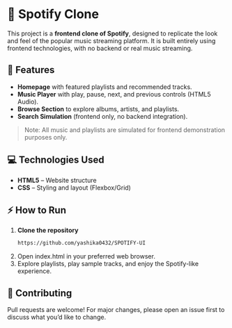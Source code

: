 # 🎵 Spotify Clone

This project is a **frontend clone of Spotify**, designed to replicate the look and feel of the popular music streaming platform. It is built entirely using frontend technologies, with no backend or real music streaming.

## 🚀 Features

- **Homepage** with featured playlists and recommended tracks.  
- **Music Player** with play, pause, next, and previous controls (HTML5 Audio).  
- **Browse Section** to explore albums, artists, and playlists.  
- **Search Simulation** (frontend only, no backend integration).  

> Note: All music and playlists are simulated for frontend demonstration purposes only.

## 💻 Technologies Used

- **HTML5** – Website structure  
- **CSS** – Styling and layout (Flexbox/Grid)  

## ⚡ How to Run

1. **Clone the repository**  
   ```bash
   https://github.com/yashika0432/SPOTIFY-UI
2. Open index.html in your preferred web browser.
3. Explore playlists, play sample tracks, and enjoy the Spotify-like experience.

## 🤝 Contributing
Pull requests are welcome! 
For major changes, please open an issue first to discuss what you’d like to change.
